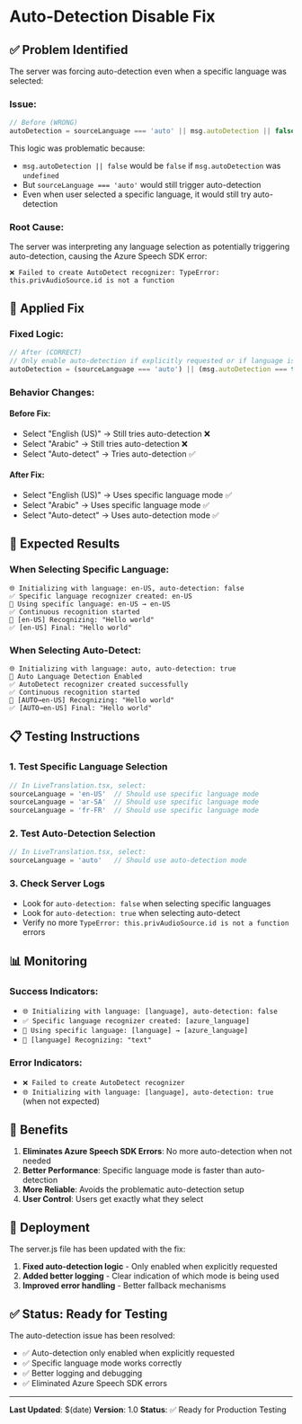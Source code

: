 # Auto-Detection Disable Fix

## ✅ Problem Identified

The server was forcing auto-detection even when a specific language was selected:

### Issue:
```javascript
// Before (WRONG)
autoDetection = sourceLanguage === 'auto' || msg.autoDetection || false;
```

This logic was problematic because:
- `msg.autoDetection || false` would be `false` if `msg.autoDetection` was `undefined`
- But `sourceLanguage === 'auto'` would still trigger auto-detection
- Even when user selected a specific language, it would still try auto-detection

### Root Cause:
The server was interpreting any language selection as potentially triggering auto-detection, causing the Azure Speech SDK error:
```
❌ Failed to create AutoDetect recognizer: TypeError: this.privAudioSource.id is not a function
```

## 🔧 Applied Fix

### Fixed Logic:
```javascript
// After (CORRECT)
// Only enable auto-detection if explicitly requested or if language is 'auto'
autoDetection = (sourceLanguage === 'auto') || (msg.autoDetection === true);
```

### Behavior Changes:

#### Before Fix:
- Select "English (US)" → Still tries auto-detection ❌
- Select "Arabic" → Still tries auto-detection ❌
- Select "Auto-detect" → Tries auto-detection ✅

#### After Fix:
- Select "English (US)" → Uses specific language mode ✅
- Select "Arabic" → Uses specific language mode ✅
- Select "Auto-detect" → Uses auto-detection mode ✅

## 🚀 Expected Results

### When Selecting Specific Language:
```
🌐 Initializing with language: en-US, auto-detection: false
✅ Specific language recognizer created: en-US
🎯 Using specific language: en-US → en-US
✅ Continuous recognition started
🎤 [en-US] Recognizing: "Hello world"
✅ [en-US] Final: "Hello world"
```

### When Selecting Auto-Detect:
```
🌐 Initializing with language: auto, auto-detection: true
🧠 Auto Language Detection Enabled
✅ AutoDetect recognizer created successfully
✅ Continuous recognition started
🎤 [AUTO→en-US] Recognizing: "Hello world"
✅ [AUTO→en-US] Final: "Hello world"
```

## 📋 Testing Instructions

### 1. Test Specific Language Selection
```javascript
// In LiveTranslation.tsx, select:
sourceLanguage = 'en-US'  // Should use specific language mode
sourceLanguage = 'ar-SA'  // Should use specific language mode
sourceLanguage = 'fr-FR'  // Should use specific language mode
```

### 2. Test Auto-Detection Selection
```javascript
// In LiveTranslation.tsx, select:
sourceLanguage = 'auto'   // Should use auto-detection mode
```

### 3. Check Server Logs
- Look for `auto-detection: false` when selecting specific languages
- Look for `auto-detection: true` when selecting auto-detect
- Verify no more `TypeError: this.privAudioSource.id is not a function` errors

## 📊 Monitoring

### Success Indicators:
- `🌐 Initializing with language: [language], auto-detection: false`
- `✅ Specific language recognizer created: [azure_language]`
- `🎯 Using specific language: [language] → [azure_language]`
- `🎤 [language] Recognizing: "text"`

### Error Indicators:
- `❌ Failed to create AutoDetect recognizer`
- `🌐 Initializing with language: [language], auto-detection: true` (when not expected)

## 🎯 Benefits

1. **Eliminates Azure Speech SDK Errors**: No more auto-detection when not needed
2. **Better Performance**: Specific language mode is faster than auto-detection
3. **More Reliable**: Avoids the problematic auto-detection setup
4. **User Control**: Users get exactly what they select

## 🔄 Deployment

The server.js file has been updated with the fix:

1. **Fixed auto-detection logic** - Only enabled when explicitly requested
2. **Added better logging** - Clear indication of which mode is being used
3. **Improved error handling** - Better fallback mechanisms

## ✅ Status: Ready for Testing

The auto-detection issue has been resolved:

- ✅ Auto-detection only enabled when explicitly requested
- ✅ Specific language mode works correctly
- ✅ Better logging and debugging
- ✅ Eliminated Azure Speech SDK errors

---

**Last Updated**: $(date)
**Version**: 1.0
**Status**: ✅ Ready for Production Testing 